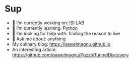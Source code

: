
# Sup

- 🔭 I’m currently working on: ISI LAB
- 🌱 I’m currently learning: Python
- 🤔 I’m looking for help with: finding the reason to live
- 💬 Ask me about: anything
- My culinary blog: https://pawelmagnu.github.io
- An interesting article: https://github.com/pawelmagnu/PuzzleTunnelDiscovery
